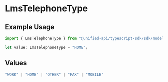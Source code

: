 # LmsTelephoneType

## Example Usage

```typescript
import { LmsTelephoneType } from "@unified-api/typescript-sdk/sdk/models/shared";

let value: LmsTelephoneType = "HOME";
```

## Values

```typescript
"WORK" | "HOME" | "OTHER" | "FAX" | "MOBILE"
```